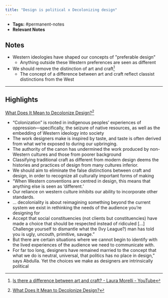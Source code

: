 ```yaml
---
title: "Design is political x Decolonizing design"
---
```


- **Tags:** #permanent-notes 
- **Relevant Notes**

## Notes
- Western ideologies have shaped our concepts of "preferable design"
	- Anything outside these Western preferences are seen as different
- We should remove the distinction of art and craft[^2]
	- The concept of a difference between art and craft reflect classist distinctions from the West

---

## Highlights
[What Does It Mean to Decolonize Design?](https://eyeondesign.aiga.org/what-does-it-mean-to-decolonize-design/)[^1]
- “Colonization” is rooted in indigenous peoples’ experiences of oppression—specifically, the seizure of native resources, as well as the embedding of Western ideology into society
- The work designers make is inspired by taste, and taste is often derived from what we’re exposed to during our upbringing.
- The authority of the canon has undermined the work produced by non-Western cultures and those from poorer background
- Classifying traditional craft as different from modern design deems the histories and practices of design from many cultures inferior.
- We should aim to eliminate the false distinctions between craft and design, in order to recognize all culturally important forms of making
- “When Western conventions are centred in design, this means that anything else is seen as ‘different.’
- Our reliance on western culture inhibits our ability to incorporate other standards.
- ... decoloniality is about reimagining something beyond the current system we exist in rethinking the needs of the audience you’re designing for
- Accept that social constituencies (not clients but constituencies) have made a choice that should be respected instead of ridiculed […] Challenge yourself to dismantle what the (Ivy League?) man has told you is ugly, uncouth, primitive, savage.”
- But there are certain situations where we cannot begin to identify with the lived experiences of the audience we need to communicate with.
- For far too long, designers have remained married to the concept that what we do is neutral, universal, that politics has no place in design,” says Abdulla. Yet the choices we make as designers are intrinsically political

[^1]: [What Does It Mean to Decolonize Design?](https://eyeondesign.aiga.org/what-does-it-mean-to-decolonize-design/)
[^2]: [Is there a difference between art and craft? - Laura Morelli - YouTube](https://www.youtube.com/watch?v=tVdw60eCnJI)